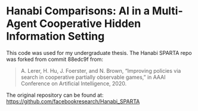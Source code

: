 
# Hanabi Comparisons: AI in a Multi-Agent Cooperative Hidden Information Setting

This code was used for my undergraduate thesis. The Hanabi SPARTA repo was forked from commit 88edc9f from:


> A. Lerer, H. Hu, J. Foerster, and N. Brown, “Improving policies via
> search in cooperative partially observable games,” in AAAI Conference
> on Artificial Intelligence, 2020.

The original repository can be found at: https://github.com/facebookresearch/Hanabi_SPARTA
